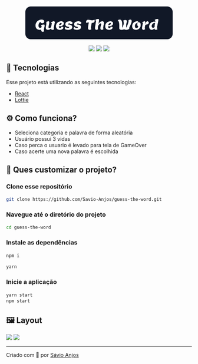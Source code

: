 <p align='center'><img width='400' src="./.github/logo.svg"/></p>

 <p align='center'>
<img src="https://github.com/Savio-Anjos/guess-the-word.git?color=06b6d4">
<img src="https://github.com/Savio-Anjos/guess-the-word.git?color=06b6d4">
<img src="https://github.com/Savio-Anjos/guess-the-word.git?color=06b6d4"> 
</p>

## 🚀 Tecnologias
Esse projeto está utilizando as seguintes tecnologias:
    

- [React](https://pt-br.reactjs.org/)
- [Lottie](https://lottiefiles.com/)



## ⚙️ Como funciona?
- Seleciona categoria e palavra de forma aleatória
- Usuário possui 3 vidas
- Caso perca o usuario é levado para tela de GameOver
- Caso acerte uma nova palavra é escolhida

## 🎲 Ques customizar o projeto?
### Clone esse repositório
```bash
git clone https://github.com/Savio-Anjos/guess-the-word.git

```

### Navegue até o diretório do projeto
```bash 
cd guess-the-word
```

### Instale as dependências
```bash
npm i
```
```bash
yarn
```
### Inicie a aplicação 
```bash
yarn start
npm start
```

## 🖼️ Layout
<img src=".github/dashboard.png">
<img src=".github/produtos.png">

---
<p>Criado com 💙 por <a href='https://github.com/Savio-Anjos/' target='_blank'>Sávio Anjos</a></p>